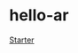 # hello-ar

[Starter](https://drive.google.com/file/d/1T5kuPR1nKd-fNum9FrjtTvIxEoiw_R19/view?usp=sharing)
